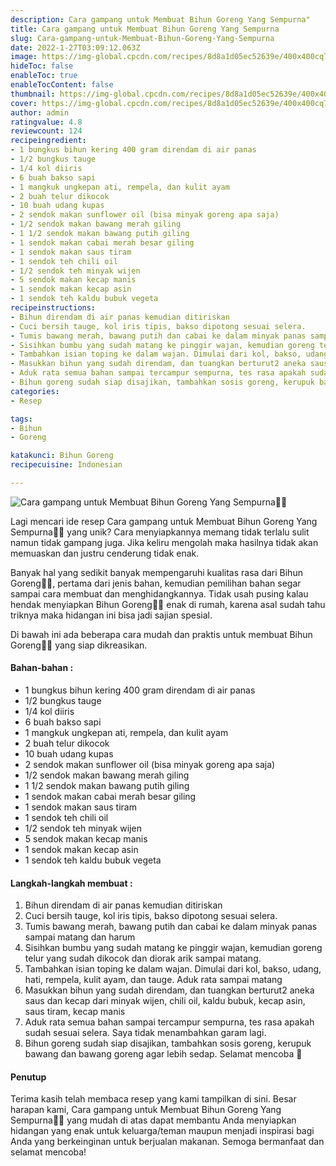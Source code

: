 ```yaml
---
description: Cara gampang untuk Membuat Bihun Goreng Yang Sempurna"
title: Cara gampang untuk Membuat Bihun Goreng Yang Sempurna
slug: Cara-gampang-untuk-Membuat-Bihun-Goreng-Yang-Sempurna
date: 2022-1-27T03:09:12.063Z
image: https://img-global.cpcdn.com/recipes/8d8a1d05ec52639e/400x400cq70/photo.jpg
hideToc: false
enableToc: true
enableTocContent: false
thumbnail: https://img-global.cpcdn.com/recipes/8d8a1d05ec52639e/400x400cq70/photo.jpg
cover: https://img-global.cpcdn.com/recipes/8d8a1d05ec52639e/400x400cq70/photo.jpg
author: admin
ratingvalue: 4.8
reviewcount: 124
recipeingredient:
- 1 bungkus bihun kering 400 gram direndam di air panas
- 1/2 bungkus tauge
- 1/4 kol diiris
- 6 buah bakso sapi
- 1 mangkuk ungkepan ati, rempela, dan kulit ayam
- 2 buah telur dikocok
- 10 buah udang kupas
- 2 sendok makan sunflower oil (bisa minyak goreng apa saja)
- 1/2 sendok makan bawang merah giling
- 1 1/2 sendok makan bawang putih giling
- 1 sendok makan cabai merah besar giling
- 1 sendok makan saus tiram
- 1 sendok teh chili oil
- 1/2 sendok teh minyak wijen
- 5 sendok makan kecap manis
- 1 sendok makan kecap asin
- 1 sendok teh kaldu bubuk vegeta
recipeinstructions:
- Bihun direndam di air panas kemudian ditiriskan
- Cuci bersih tauge, kol iris tipis, bakso dipotong sesuai selera.
- Tumis bawang merah, bawang putih dan cabai ke dalam minyak panas sampai matang dan harum
- Sisihkan bumbu yang sudah matang ke pinggir wajan, kemudian goreng telur yang sudah dikocok dan diorak arik sampai matang.
- Tambahkan isian toping ke dalam wajan. Dimulai dari kol, bakso, udang, hati, rempela, kulit ayam, dan tauge. Aduk rata sampai matang
- Masukkan bihun yang sudah direndam, dan tuangkan berturut2 aneka saus dan kecap dari minyak wijen, chili oil, kaldu bubuk, kecap asin, saus tiram, kecap manis
- Aduk rata semua bahan sampai tercampur sempurna, tes rasa apakah sudah sesuai selera. Saya tidak menambahkan garam lagi.
- Bihun goreng sudah siap disajikan, tambahkan sosis goreng, kerupuk bawang dan bawang goreng agar lebih sedap. Selamat mencoba 🥰
categories:
- Resep

tags:
- Bihun
- Goreng

katakunci: Bihun Goreng
recipecuisine: Indonesian

---
```


![Cara gampang untuk Membuat Bihun Goreng Yang Sempurna👩‍🍳](https://img-global.cpcdn.com/recipes/8d8a1d05ec52639e/400x400cq70/photo.jpg)

Lagi mencari ide resep Cara gampang untuk Membuat Bihun Goreng Yang Sempurna👩‍🍳 yang unik? Cara menyiapkannya memang tidak terlalu sulit namun tidak gampang juga. Jika keliru mengolah maka hasilnya tidak akan memuaskan dan justru cenderung tidak enak.

Banyak hal yang sedikit banyak mempengaruhi kualitas rasa dari Bihun Goreng👩‍🍳, pertama dari jenis bahan, kemudian pemilihan bahan segar sampai cara membuat dan menghidangkannya. Tidak usah pusing kalau hendak menyiapkan Bihun Goreng👩‍🍳 enak di rumah, karena asal sudah tahu triknya maka hidangan ini bisa jadi sajian spesial.

Di bawah ini ada beberapa cara mudah dan praktis untuk membuat Bihun Goreng👩‍🍳 yang siap dikreasikan.

<!--inarticleads1-->

#### Bahan-bahan :

- 1 bungkus bihun kering 400 gram direndam di air panas
- 1/2 bungkus tauge
- 1/4 kol diiris
- 6 buah bakso sapi
- 1 mangkuk ungkepan ati, rempela, dan kulit ayam
- 2 buah telur dikocok
- 10 buah udang kupas
- 2 sendok makan sunflower oil (bisa minyak goreng apa saja)
- 1/2 sendok makan bawang merah giling
- 1 1/2 sendok makan bawang putih giling
- 1 sendok makan cabai merah besar giling
- 1 sendok makan saus tiram
- 1 sendok teh chili oil
- 1/2 sendok teh minyak wijen
- 5 sendok makan kecap manis
- 1 sendok makan kecap asin
- 1 sendok teh kaldu bubuk vegeta

<!--inarticleads2-->

#### Langkah-langkah membuat :

1. Bihun direndam di air panas kemudian ditiriskan
1. Cuci bersih tauge, kol iris tipis, bakso dipotong sesuai selera.
1. Tumis bawang merah, bawang putih dan cabai ke dalam minyak panas sampai matang dan harum
1. Sisihkan bumbu yang sudah matang ke pinggir wajan, kemudian goreng telur yang sudah dikocok dan diorak arik sampai matang.
1. Tambahkan isian toping ke dalam wajan. Dimulai dari kol, bakso, udang, hati, rempela, kulit ayam, dan tauge. Aduk rata sampai matang
1. Masukkan bihun yang sudah direndam, dan tuangkan berturut2 aneka saus dan kecap dari minyak wijen, chili oil, kaldu bubuk, kecap asin, saus tiram, kecap manis
1. Aduk rata semua bahan sampai tercampur sempurna, tes rasa apakah sudah sesuai selera. Saya tidak menambahkan garam lagi.
1. Bihun goreng sudah siap disajikan, tambahkan sosis goreng, kerupuk bawang dan bawang goreng agar lebih sedap. Selamat mencoba 🥰

#### Penutup

Terima kasih telah membaca resep yang kami tampilkan di sini. Besar harapan kami, Cara gampang untuk Membuat Bihun Goreng Yang Sempurna👩‍🍳 yang mudah di atas dapat membantu Anda menyiapkan hidangan yang enak untuk keluarga/teman maupun menjadi inspirasi bagi Anda yang berkeinginan untuk berjualan makanan. Semoga bermanfaat dan selamat mencoba!